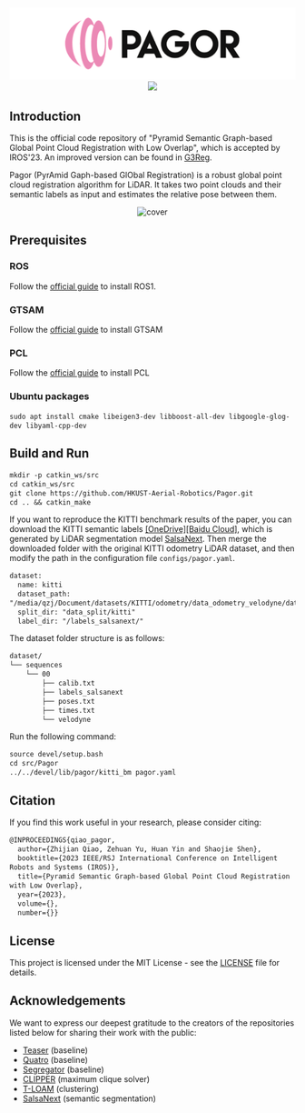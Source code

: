 <div align="center">
    <img src="docs/pagor.png" alt="pagor">
</div>
<div align="center">
<a href="https://arxiv.org/abs/2307.12116"><img src="https://img.shields.io/badge/arXiv-2307.12116-004088.svg"/></a>
</div>

## Introduction

This is the official code repository of "Pyramid Semantic Graph-based Global Point Cloud Registration with Low Overlap", which is accepted by IROS'23. An improved version can be found in [G3Reg](https://github.com/HKUST-Aerial-Robotics/G3Reg).

Pagor (PyrAmid Gaph-based GlObal Registration) is a robust global point cloud registration algorithm for LiDAR. It takes two point clouds and their semantic labels as input and estimates the relative pose between them.

<div align="center">
    <img src="./docs/cover.png" width="640" alt="cover">
</div>

## Prerequisites
### ROS
Follow the [official guide](http://wiki.ros.org/ROS/Installation) to install ROS1.
### GTSAM
Follow the [official guide](https://gtsam.org/get_started/) to install GTSAM
### PCL
Follow the [official guide](https://pointclouds.org/downloads/) to install PCL
### Ubuntu packages
```angular2html
sudo apt install cmake libeigen3-dev libboost-all-dev libgoogle-glog-dev libyaml-cpp-dev
```

## Build and Run
```
mkdir -p catkin_ws/src
cd catkin_ws/src
git clone https://github.com/HKUST-Aerial-Robotics/Pagor.git
cd .. && catkin_make
```
If you want to reproduce the KITTI benchmark results of the paper, you can download the KITTI semantic labels [[OneDrive]](https://hkustconnect-my.sharepoint.com/:u:/g/personal/zqiaoac_connect_ust_hk/Ebw6JHkgeKBMhOARra0zNz4BxqK44ye5Qli0el-_g7ioiw?e=nrT4Ji)[[Baidu Cloud]](https://pan.baidu.com/s/1LV6UqJTNFp4SpCSP2N6hxQ?pwd=2023), which is 
generated by LiDAR segmentation model [SalsaNext](https://github.com/TiagoCortinhal/SalsaNext.git). Then merge the downloaded folder with the original KITTI odometry LiDAR dataset, and then modify the path in the configuration file `configs/pagor.yaml`.
```angular2html
dataset:
  name: kitti
  dataset_path: "/media/qzj/Document/datasets/KITTI/odometry/data_odometry_velodyne/dataset/sequences"
  split_dir: "data_split/kitti"
  label_dir: "/labels_salsanext/"
```
The dataset folder structure is as follows:
```angular2html
dataset/
└── sequences
    └── 00
        ├── calib.txt
        ├── labels_salsanext
        ├── poses.txt
        ├── times.txt
        └── velodyne
```
Run the following command:
```
source devel/setup.bash
cd src/Pagor
../../devel/lib/pagor/kitti_bm pagor.yaml
```

## Citation
If you find this work useful in your research, please consider citing:
```
@INPROCEEDINGS{qiao_pagor,
  author={Zhijian Qiao, Zehuan Yu, Huan Yin and Shaojie Shen},
  booktitle={2023 IEEE/RSJ International Conference on Intelligent Robots and Systems (IROS)}, 
  title={Pyramid Semantic Graph-based Global Point Cloud Registration with Low Overlap}, 
  year={2023},
  volume={},
  number={}}
```

## License
This project is licensed under the MIT License - see the [LICENSE](LICENSE) file for details.

## Acknowledgements
We want to express our deepest gratitude to the creators of the repositories listed below for sharing their work with the public:
* [Teaser](https://github.com/MIT-SPARK/TEASER-plusplus) (baseline)
* [Quatro](https://github.com/url-kaist/Quatro) (baseline)
* [Segregator](https://github.com/Pamphlett/Segregator) (baseline)
* [CLIPPER](https://github.com/mit-acl/clipper) (maximum clique solver)
* [T-LOAM](https://github.com/zpw6106/tloam) (clustering) 
* [SalsaNext](https://github.com/TiagoCortinhal/SalsaNext.git) (semantic segmentation)
